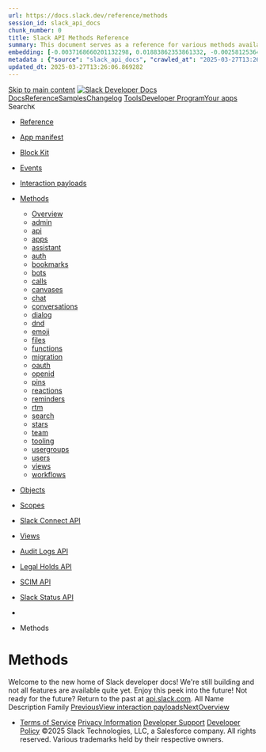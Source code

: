 ```yaml
---
url: https://docs.slack.dev/reference/methods
session_id: slack_api_docs
chunk_number: 0
title: Slack API Methods Reference
summary: This document serves as a reference for various methods available in the Slack API, including links to related resources like app manifest, Block Kit, events, and interaction payloads.
embedding: [-0.0037168660201132298, 0.01883862353861332, -0.0025812536478042603, -0.007113252300769091, -0.006768388208001852, 0.00815829448401928, -0.06504341214895248, -0.008423037827014923, -0.007977154105901718, -0.03940504789352417, -0.000302626722259447, -0.050217751413583755, -0.00048246103688143194, 0.0014891847968101501, 0.0161215141415596, 0.05595851317048073, -0.03427737578749657, -0.0031473180279135704, 0.00617968151345849, 0.042470503598451614, 0.048350609838962555, -0.010979907587170601, -0.012749511748552322, 0.07474140077829361, -0.012742544524371624, -0.01748703606426716, -0.025039205327630043, 0.035921577364206314, 0.010429519228637218, -0.016804274171590805, 0.038959164172410965, -0.04035255312919617, 0.014449446462094784, 0.012157321907579899, 0.03725922852754593, 0.004915180616080761, 0.012282726354897022, 0.05306026339530945, -0.00723169045522809, -0.0193959791213274, -0.029734928160905838, -0.029289042577147484, 0.014059297740459442, -0.030738167464733124, -0.026209652423858643, 0.010011501610279083, -0.01790505275130272, -0.0017608957132324576, 0.004741006996482611, 0.03263317793607712, -0.04235903546214104, -0.010603692382574081, -0.00871565006673336, 0.051806215196847916, -0.04085417464375496, -0.027589106932282448, -0.023938428610563278, -0.032549574971199036, -0.021625401452183723, 0.00500226765871048, 0.004995300434529781, -0.007329227402806282, -0.022726180031895638, 0.0014186444459483027, -0.00881318747997284, 0.000873480923473835, -0.04007387533783913, 0.01748703606426716, 0.006935595069080591, 0.00424287049099803, 0.06091897934675217, 0.059804268181324005, -0.04450485482811928, -0.0035844938829541206, 0.03873622044920921, -0.030208678916096687, 0.022963054478168488, 0.06220089644193649, -0.007809946779161692, -0.008792286738753319, 0.014937133528292179, 0.050691500306129456, -0.03335773944854736, -0.03218729421496391, -0.03734283149242401, 0.022754047065973282, -0.011864709667861462, -0.02692028135061264, -0.0015963015612214804, -0.006642983295023441, -0.024969536811113358, -0.020510690286755562, -0.033859360963106155, 0.01525761280208826, 0.08248864859342575, -0.021444261074066162, -0.026376858353614807, -0.00264047272503376, 0.0014552209759131074, 0.06147633492946625, 0.05389629676938057, -0.03918210789561272, -0.040129613131284714, -0.04670640826225281, 0.024370377883315086, -0.0082976333796978, 0.01420560386031866, -0.01667886972427368, 0.02529001608490944, -0.022517170757055283, -0.12495914846658707, 0.00878531951457262, -0.0027623942587524652, -0.010136906988918781, -0.0289824977517128, -0.033441342413425446, -0.008722617290914059, -0.024384312331676483, 0.017069019377231598, -0.03135125711560249, -0.08756057918071747, -0.00638172309845686, 0.024189237505197525, -0.009781592525541782, 0.023771220818161964, -0.03686907887458801, 0.005406350363045931, -0.011586031876504421, -0.07123006135225296, -0.012233957648277283, 0.05052429437637329, -0.014407644979655743, 0.014108066447079182, -0.044978607445955276, -0.02280978299677372, 0.025763768702745438, -0.0756889060139656, 0.005103288218379021, -0.028146464377641678, 0.030264414846897125, 0.03090537339448929, -0.06130912899971008, 0.015424819663167, 0.01439371146261692, -0.047180160880088806, -0.018448473885655403, -0.025791635736823082, -0.0016015268629416823, -0.02038528583943844, 0.030487356707453728, 0.016441993415355682, 0.025708032771945, -0.007719376590102911, -0.0017852800665423274, -0.04322293400764465, 0.004061729647219181, 0.03397082909941673, 0.023534344509243965, -0.0011033901246264577, 0.02761697582900524, -0.01065942831337452, 0.029484117403626442, 0.0029748862143605947, -0.0175288375467062, -0.05679454654455185, -0.0378723219037056, 0.02060822769999504, -0.042080357670784, -0.0729021281003952, -0.01621905155479908, -0.015675628557801247, -0.0017260609893128276, -0.041913148015737534, -0.00220329686999321, 0.012045850045979023, -0.01691574603319168, -0.007928385399281979, -0.01439371146261692, -0.021653270348906517, -0.0052008256316185, -0.009997568093240261, 0.022238492965698242, -0.041021380573511124, -0.06771872192621231, -0.015034670010209084, -0.028243999928236008, -0.04266557842493057, -0.003873622277751565, 0.00581740029156208, -0.004657403565943241, 0.00790051743388176, 0.02253110520541668, 0.0261678509414196, -0.021151648834347725, -0.0002492860658094287, -0.02402203157544136, 0.01812799461185932, -0.027003884315490723, 0.0261678509414196, -0.022140955552458763, 0.011857742443680763, 0.030487356707453728, 0.05347828194499016, -0.06052882969379425, -0.0036715806927531958, 0.005556139629334211, -0.004775841720402241, 0.05133246257901192, -0.03762150928378105, -0.058076463639736176, 0.055373288691043854, -0.011154080741107464, 0.012394197285175323, 0.030849639326334, -0.032047953456640244, -0.0114536602050066, -0.00551433814689517, 0.015160075388848782, -0.015369083732366562, 0.045647431164979935, -0.03346921131014824, 0.07518728822469711, 0.027881719172000885, 0.0073431613855063915, 0.045313019305467606, 0.020831169560551643, 0.0108684366568923, -0.04692935198545456, 0.02005087211728096, 0.026056379079818726, 0.029149703681468964, 0.05991574004292488, -0.015438753180205822, -0.020677896216511726, 0.036005180329084396, -0.06147633492946625, 0.0054237679578363895, -0.02509494125843048, 0.012303627096116543, -0.012986388057470322, 0.0026962081901729107, -0.019186969846487045, -0.011558163911104202, 0.031992219388484955, 0.03898703306913376, 0.03408230096101761, 0.01268680952489376, -0.029930001124739647, 0.026989949867129326, 0.049994807690382004, 0.07050549983978271, 0.0184624083340168, 0.051165252923965454, -0.03346921131014824, 0.00878531951457262, -0.038624752312898636, 0.008276732638478279, 0.0542307123541832, 0.010972940362989902, 0.0141359344124794, -0.00664995051920414, -0.006468809675425291, -0.021959815174341202, -0.008116493001580238, -0.054843802005052567, 0.025081006810069084, 0.030320150777697563, 0.021374590694904327, -0.02912183664739132, -0.01901976391673088, -0.01264500804245472, 0.0023095428477972746, 0.03672974184155464, -0.00459121773019433, -0.03776085004210472, -0.02052462473511696, 0.012394197285175323, 0.010408617556095123, -0.012115519493818283, 0.0066011818125844, -0.005089354235678911, 0.014310107566416264, 0.006552413105964661, -0.0018079226138070226, -0.0041383663192391396, -0.0032065371051430702, -0.013641281053423882, 0.0186992846429348, -0.00941931176930666, 0.014797794632613659, -0.026153916493058205, 0.037593644112348557, 0.029010364785790443, -0.022545037791132927, -0.01116801518946886, 0.060138680040836334, 0.05824367329478264, -0.025554759427905083, 0.03728709742426872, 0.006207549478858709, -0.0067091695964336395, -0.016623133793473244, 0.02519247867166996, -0.014616653323173523, 0.05071936920285225, 0.03519701212644577, 0.03561503067612648, 0.011140147224068642, 0.03898703306913376, -0.041801679879426956, -0.0071062855422496796, 0.022879451513290405, -0.029734928160905838, -0.06548929959535599, -0.02356221340596676, -0.004107014741748571, 0.05403563752770424, 0.03235450014472008, 0.04280491918325424, -0.0017190939979627728, 0.010952039621770382, -0.0021597533486783504, 0.00448671355843544, -0.009844295680522919, -0.007412830833345652, -0.03332987055182457, -0.03188074752688408, -0.00517644127830863, 0.008464840240776539, -0.030180811882019043, 0.03296758979558945, -0.06716136634349823, -0.019033698365092278, 0.023450741544365883, -0.011857742443680763, -0.023199930787086487, 0.00752430222928524, 0.04609331861138344, -0.02000907063484192, 0.035029806196689606, -0.003706415416672826, -0.058968234807252884, -0.05665520951151848, -0.0439474992454052, -0.0021475611720234156, 0.04352948069572449, -0.00885498896241188, 0.010499188676476479, -0.05381269380450249, 0.030125075951218605, -0.02566623128950596, -0.026767008006572723, 0.010903270915150642, -0.013864222913980484, -0.023492543026804924, 0.009544716216623783, 0.002736268099397421, -0.0841049775481224, -0.009057030081748962, 0.04932598024606705, -0.05052429437637329, -0.025457222014665604, -0.01442157942801714, -0.03154633194208145, 0.052084892988204956, 0.017236225306987762, -0.01649772934615612, -0.09057030081748962, 0.043780289590358734, -0.027505503967404366, 0.03313479572534561, 0.009565616957843304, -0.003279689932242036, -0.03243810310959816, -0.02388269267976284, -0.004911697003990412, -0.03140699490904808, 0.029484117403626442, 0.010018468834459782, 0.043445877730846405, 0.029010364785790443, 0.018727151677012444, -0.02864808402955532, -0.021054111421108246, 0.004305572714656591, -0.01528548076748848, -0.021653270348906517, 0.010450419969856739, 0.012840081937611103, -0.012373296543955803, 0.03196435049176216, 0.0094680804759264, -0.00260041281580925, -0.04038042202591896, 0.02561049535870552, -0.013780619949102402, 0.034054435789585114, 0.03327413648366928, 0.04940958321094513, -0.030626695603132248, 0.053171735256910324, -0.005193858407437801, -0.021207384765148163, -0.020538557320833206, -0.03285611793398857, -0.033580683171749115, 0.010945072397589684, -0.023576145991683006, 0.018211597576737404, -0.016706736758351326, 0.017096886411309242, 0.00313686765730381, 0.005510854534804821, -0.032549574971199036, 0.018239466473460197, -0.0071097686886787415, 0.0570174902677536, 0.014992868527770042, 0.03299545869231224, 0.021290987730026245, 0.007684541866183281, -0.0593583844602108, 0.0007276104879565537, -0.004842027556151152, -0.04258197546005249, 0.04901943355798721, 0.027742380276322365, -0.04015747830271721, 0.03915423899888992, -0.050468560308218, -0.025680163875222206, -0.0034503801725804806, 0.07217756658792496, -0.000546034425497055, -0.018239466473460197, -0.0028407725039869547, -0.01901976391673088, 0.025972776114940643, 0.011808973737061024, -0.0011678343871608377, -0.012888850644230843, -0.010638527572154999, -0.027087487280368805, -0.00988609716296196, -0.040659099817276, 0.015578092075884342, -0.012512635439634323, -0.04670640826225281, -0.011181948706507683, -0.017584573477506638, 0.010520089417696, 0.03608878329396248, -0.01138399075716734, 0.04135579243302345, -0.06337134540081024, -0.00971889030188322, -0.006433974951505661, -0.019883664324879646, 0.06437458842992783, 0.01131432130932808, 0.04495073854923248, 0.026697339490056038, -0.0038178865797817707, 0.017779646441340446, -0.01316056214272976, -0.02481626346707344, 0.0014482539845630527, 0.016901811584830284, -6.030762961017899e-05, 0.003020171308889985, 0.024412179365754128, 0.01313269417732954, -0.0020012552849948406, -0.029428381472826004, -0.019033698365092278, -0.02632112428545952, -0.01476992666721344, 0.01023444440215826, 0.033162664622068405, 0.010464353486895561, 0.009412344545125961, 0.0189361609518528, -0.022781914100050926, 0.025540824979543686, 0.039572253823280334, 0.043724555522203445, 0.000920507765840739, 0.022976988926529884, 0.002899991348385811, 0.01836487092077732, -0.023074526339769363, -0.0033981280867010355, 0.013258098624646664, -0.016790341585874557, -0.032828252762556076, -0.02435644529759884, -0.022781914100050926, -0.04422617703676224, 0.01949351653456688, -0.04007387533783913, -0.009544716216623783, -0.02308846078813076, -0.0017530579352751374, 0.046957217156887054, 0.04046402499079704, -0.0010859727626666427, 0.0058592017740011215, -0.012185188941657543, -0.01991153322160244, 0.010805733501911163, -0.033023327589035034, -0.01112621370702982, 0.014198636636137962, 0.03567076474428177, -0.026836678385734558, 0.021346723660826683, -0.023102393373847008, 0.028299735859036446, -0.009927898645401001, -0.023339269682765007, -0.00352875841781497, 0.005629292689263821, 0.017654241994023323, -0.009189402684569359, -0.020775433629751205, -0.025164609774947166, -0.012860982678830624, -0.07535449415445328, -0.018002590164542198, 0.0021475611720234156, 0.008513608947396278, -0.01784931682050228, 0.01383635587990284, -0.01011600624769926, 0.00472010625526309, -0.006921661086380482, 0.00011571662616916001, -0.021109847351908684, -0.00986519642174244, -0.003284915117546916, 0.0042742216028273106, 0.03734283149242401, 0.003551400965079665, 0.032131556421518326, -0.036896947771310806, -0.0053262305445969105, -0.0033511011861264706, 0.0014186444459483027, -0.006364305503666401, 0.021611467003822327, 0.007914450950920582, 0.0019350693328306079, 0.05506674572825432, -0.017041150480508804, 0.01341137196868658, 0.028160396963357925, -0.009900030680000782, -0.012303627096116543, 0.03781658411026001, -0.005287912208586931, 0.0025516441091895103, -0.01734769716858864, 0.02892676182091236, 0.019563185051083565, 0.023353204131126404, 0.016567397862672806, 0.00937054306268692, -0.02552689239382744, -0.030626695603132248, -0.01949351653456688, 0.028034992516040802, 0.0028111629653722048, -0.022865518927574158, 0.04308359697461128, -3.6821398680331185e-05, -0.0106315603479743, -0.0014578335685655475, 0.0049987840466201305, -0.010534022934734821, -0.015870703384280205, -0.02136065810918808, -0.03628385812044144, -0.00276413606479764, 0.009565616957843304, -0.06058456748723984, 0.0077402773313224316, -0.008896790444850922, 0.011509395204484463, -0.027380099520087242, -0.027003884315490723, 0.023896625265479088, 0.002158011542633176, 0.0055491728708148, 0.005681545007973909, 0.017932919785380363, -0.025359684601426125, 0.005009234417229891, -0.019005829468369484, -0.017696043476462364, 0.012749511748552322, 0.025875238701701164, -0.028620215132832527, -0.013641281053423882, -0.01697148196399212, -0.03720349445939064, -0.004187135025858879, -0.027658777311444283, -0.050412822514772415, -0.010248377919197083, -0.01264500804245472, -0.012087652459740639, 0.020859038457274437, -0.012171255424618721, -0.05818793550133705, 0.0016015268629416823, 0.019563185051083565, -0.03569863364100456, 0.01959105394780636, 0.01921483874320984, -0.0186992846429348, -0.017096886411309242, -0.02878742292523384, 0.022085219621658325, 0.041104983538389206, 0.041578736156225204, 0.00932177435606718, 0.0008961234707385302, -0.030264414846897125, -0.002980111399665475, -0.016441993415355682, 0.013383504003286362, 0.028146464377641678, 0.02374335378408432, 0.003594944253563881, -0.02131885662674904, 0.004305572714656591, 0.03539208695292473, -0.006165747530758381, 0.014811728149652481, -0.017918985337018967, 0.015787100419402122, 0.042275432497262955, 0.024760527536273003, -0.00803985632956028, 0.011606932617723942, 0.00393632473424077, -0.00714112026616931, -0.013794553466141224, -0.0015196652384474874, 0.02566623128950596, -0.00544466869905591, -0.016441993415355682, 0.020956574007868767, 0.00545511906966567, 0.02342287451028824, -0.0031751857604831457, -0.020204145461320877, 0.020329549908638, 0.0027589108794927597, 0.04762604460120201, -0.01828126795589924, 0.025401486083865166, 0.018824689090251923, -0.02225242741405964, -0.007294392678886652, 0.00643745856359601, -0.02112378180027008, 0.009273005649447441, -0.0026247971691191196, 0.00904309656471014, -0.028620215132832527, 0.038206733763217926, 0.0649319440126419, 0.007054033223539591, 0.0245375856757164, -0.014212571084499359, -0.0012662424705922604, -0.01603791117668152, 0.016051843762397766, 0.020552491769194603, -0.013864222913980484, 0.010199609212577343, -0.07273492217063904, -0.0049012466333806515, 0.05693388730287552, -0.03463965654373169, 0.020719697698950768, 0.058633819222450256, 0.01663706824183464, -0.00589055335149169, 0.003079390386119485, -0.03394296392798424, 0.0453408882021904, -0.020329549908638, -0.00988609716296196, 0.0034190290607511997, -0.0009361834381707013, 0.03369215130805969, -0.007273491937667131, -0.08432792127132416, 0.012742544524371624, -0.00616923114284873, -0.01603791117668152, 0.00626328494399786, -0.01626085303723812, -0.025248214602470398, 0.006879859603941441, -0.00921030342578888, 0.029372645542025566, -0.04637199640274048, -0.018197663128376007, 0.0053889332339167595, -0.034528184682130814, 0.0073361946269869804, -0.008987360633909702, 0.009516849182546139, -0.056069985032081604, -0.028118595480918884, 0.0014743800275027752, -0.03238236531615257, 0.00755913695320487, -0.015201876871287823, -0.022461434826254845, 0.010136906988918781, -0.006291152443736792, 0.005402866750955582, 0.005214759614318609, 0.05342254415154457, 0.011063510552048683, 0.033106930553913116, -0.0008617241983301938, 0.04397536441683769, -0.009927898645401001, -0.007649707142263651, -0.05813220143318176, 0.01626085303723812, -0.039990272372961044, 0.051666874438524246, -0.013613413088023663, -0.01135612279176712, 0.00498833367601037, -0.011739304289221764, 0.018796822056174278, 0.022837650030851364, 0.023032724857330322, -0.026753073558211327, -0.020650029182434082, -0.013279000297188759, -0.01828126795589924, 0.016010042279958725, 0.043724555522203445, 0.012331495061516762, -0.0094611132517457, -0.017236225306987762, 0.01842060685157776, -0.010053304024040699, -0.02697601728141308, 0.00741979805752635, 0.01301425602287054, 0.045368753373622894, 0.01673460565507412, 0.03539208695292473, -0.019145168364048004, 0.0182255320250988, 0.0022938670590519905, 0.0033929029013961554, -0.040603362023830414, -0.0008969943737611175, -0.00536454888060689, 0.01935417763888836, 0.0004724460595753044, -0.00577211519703269, -0.02183441072702408, 0.02487199939787388, 0.039711594581604004, -0.015996109694242477, -0.03767724707722664, 1.8437915059621446e-05, 0.0007014844450168312, -0.046288393437862396, -0.01173233799636364, -0.003992060199379921, 0.01323023159056902, -0.014310107566416264, -0.00843697227537632, -0.004880345892161131, 0.013146627694368362, -0.016010042279958725, -0.039572253823280334, -0.018587812781333923, -0.06320413947105408, -0.019326308742165565, -0.009774626232683659, -0.02471872605383396, -0.006691752001643181, -0.015759233385324478, 0.003918907139450312, -0.11425792425870895, -0.018197663128376007, 0.023548278957605362, -0.00601944187656045, 0.03472325950860977, 0.0071062855422496796, 0.030487356707453728, 0.0264047272503376, 0.04776538535952568, -0.030766034498810768, 0.014992868527770042, -0.014379777014255524, 0.02201555110514164, -0.02183441072702408, 0.0074058640748262405, -0.0073710293509066105, 0.033106930553913116, 0.01023444440215826, 0.014811728149652481, -0.011258585378527641, -0.017417365685105324, -0.009920931421220303, -0.01490926556289196, 0.01850420981645584, 0.031518466770648956, -0.027742380276322365, 0.013933892361819744, 0.00636778911575675, 0.07334800809621811, 0.012728611007332802, 0.01439371146261692, 0.017069019377231598, -0.03586583957076073, 0.019660722464323044, -0.004309056326746941, 0.02533181756734848, -0.003911940380930901, -0.011808973737061024, 0.03126765415072441, -0.04857354983687401, 0.015313347801566124, -0.014170768670737743, 0.024690857157111168, 0.006137879565358162, 0.018350936472415924, 0.004741006996482611, -0.022238492965698242, 0.03090537339448929, -0.021346723660826683, 0.034751128405332565, 0.02519247867166996, -0.015132207423448563, 0.013494974933564663, -0.018267333507537842, 0.025833437219262123, -0.007956252433359623, -0.02328353561460972, 0.00012529618106782436, 0.022823715582489967, -0.00611001206561923, 0.041996754705905914, 0.015132207423448563, 0.021416394039988518, -0.0071062855422496796, 0.013000321574509144, 0.013585545122623444, -0.02014840953052044, -0.028425142168998718, 0.014477314427495003, 0.00971889030188322, 0.01383635587990284, 0.024244973435997963, -0.016344456002116203, 0.013676116243004799, 0.031295523047447205, 0.0010302371811121702, 0.024244973435997963, -0.018671415746212006, 0.023813022300601006, -0.034138038754463196, 0.034528184682130814, -0.0017661208985373378, 0.02280978299677372, 0.041606605052948, -0.00615878077223897, -0.00046112475683912635, -0.01663706824183464, 0.008931625634431839, -0.019507449120283127, -0.026948148384690285, 0.04963252693414688, 0.0017304152715951204, 0.012164288200438023, -0.0006300731911323965, -0.010088138282299042, -0.018114060163497925, 0.012484768405556679, -0.025359684601426125, 0.03263317793607712, -0.008074690587818623, 0.012094618752598763, 0.018950093537569046, 0.01697148196399212, 0.017863251268863678, -0.034528184682130814, 0.02084510400891304, -0.004490197170525789, 0.00505800312384963, -0.00668478524312377, 0.03324626758694649, -0.008074690587818623, 0.0037900188472121954, 0.0238408911973238, 0.022823715582489967, -0.0378723219037056, -0.0077054426074028015, 0.04949318617582321, 0.023255666717886925, -0.03165780380368233, 0.023004857823252678, -0.01058279164135456, 0.0032065371051430702, -0.028815289959311485, 0.03801165893673897, -0.014087165705859661, 0.006266768090426922, 0.044421251863241196, 0.02411956898868084, -0.0087644187733531, 0.006656917277723551, 0.024788394570350647, 0.0336642861366272, -0.03285611793398857, 0.03533635288476944, 0.023032724857330322, 0.003605394857004285, 0.04430978000164032, 0.013641281053423882, -0.019061565399169922, 0.03369215130805969, 0.0006862442241981626, -0.009168501012027264, -0.022893385961651802, 0.0077054426074028015, 0.0015971724642440677, 0.04035255312919617, -0.021346723660826683, 0.03383149206638336, -0.025081006810069084, -0.03168567270040512, 0.01949351653456688, -0.01018567569553852, -0.019131233915686607, 0.02529001608490944, 0.0278120506554842, 0.0236040148884058, 0.002419272204861045, -0.04874075576663017, 0.01439371146261692, -0.003682031063362956, -0.016846075654029846, 0.020357416942715645, 0.017305895686149597, -0.035642899572849274, 0.00752430222928524, 0.020106608048081398, -0.02832760475575924, 0.024091700091958046, -0.005207792390137911, -0.0024697824846953154, 0.016609199345111847, 0.03996240347623825, 0.03268891200423241, -0.0020709247328341007, 0.012937619350850582, 0.06950225681066513, 0.010896304622292519, -0.024509716778993607, 0.024899866431951523, 0.02912183664739132, -0.011760205961763859, -0.0006474905530922115, -0.00576166482642293, 0.00535061489790678, 0.03455605357885361, 0.01607971265912056, 0.008423037827014923, -0.0054969205521047115, -0.027310429140925407, 0.039432916790246964, 0.0486014187335968, 0.0589124970138073, 0.0058522350154817104, 0.027226826176047325, -0.05250290781259537, -0.012742544524371624, 0.01470025721937418, -0.0146027198061347, -0.02771451324224472, 0.021709004417061806, 0.06576797366142273, 0.047514572739601135, -0.010603692382574081, -0.005611875560134649, 0.01850420981645584, 0.008011988364160061, -0.02692028135061264, 0.05907970666885376, 0.009920931421220303, 0.04230329766869545, -0.008005021139979362, -0.00685895886272192, -0.01245690044015646, 0.01254747062921524, -0.022182757034897804, -0.004016444552689791, -0.019981201738119125, -0.02122131921350956, 0.0057233464904129505, -0.020329549908638, -0.014003562740981579, -0.04104924947023392, -0.00752430222928524, 0.0016337488777935505, -0.01404536422342062, 0.0051625072956085205, -0.026753073558211327, -0.02659980207681656, -0.02467692457139492, 0.00550388777628541, 0.0096979895606637, 0.010499188676476479, -0.0150764724239707, 0.004925630986690521, 0.03856901451945305, -0.022224558517336845, 0.025694098323583603, -0.006935595069080591, 0.030961109325289726, 0.019423846155405045, 0.011014741845428944, 0.012958520092070103, -0.02261470817029476, -0.012533536180853844, -0.011669634841382504, 0.01453305035829544, 0.0226704441010952, 0.0640401691198349, 0.007531268987804651, 0.0010180450044572353, 0.02884315885603428, 0.005103288218379021, 0.023826956748962402, -0.006503644399344921, 0.009259072132408619, -0.02777024917304516, -0.00141429016366601, 0.020580358803272247, -0.00584178464487195, -0.0005813046009279788, 0.005838301032781601, 0.06437458842992783, -0.013585545122623444, -0.0030062373261898756, -0.0007319648284465075, 0.031016845256090164, 0.01470025721937418, 0.02322779968380928, 0.01574529893696308, 0.005977639928460121, -0.014477314427495003, 0.04698508605360985, 0.00022207142319530249, 0.06108618527650833, -0.016957547515630722, -0.01784931682050228, 0.00719685573130846, 0.002718850737437606, -0.0007067096303217113, -0.0019385528285056353, 0.011321287602186203, -0.01842060685157776, -0.0043020895682275295, -0.00906399730592966, -0.01290278509259224, -0.015605960041284561, 0.023311402648687363, -0.020691830664873123, 0.00342947943136096, -0.033106930553913116, 0.00694256229326129, 0.04230329766869545, -0.03525274991989136, -0.0018915259279310703, 0.0044658128172159195, -0.0106315603479743, -0.001498764380812645, 0.0177657138556242, 0.021012309938669205, -0.020496755838394165, -0.0004689625930041075, 0.019995136186480522, 0.015369083732366562, -0.020413152873516083, 0.009189402684569359, -0.021848343312740326, 0.02981853112578392, -0.011363090015947819, 0.035921577364206314, 0.013376536779105663, -0.01814192906022072, -0.030180811882019043, -0.00491866422817111, 0.032270897179841995, 0.014407644979655743, 0.005145089700818062, -0.03491833433508873, 0.01497893501073122, -0.022503236308693886, 0.001706901821307838, 0.006061243358999491, 0.006831090897321701, 0.0012540504103526473, 0.018546011298894882, -0.003471281146630645, -0.011014741845428944, -0.0037656344939023256, -0.016428058966994286, -0.0113352220505476, -0.02183441072702408, -0.009551683440804482, -0.019855797290802002, -0.02364581637084484, 0.015062537975609303, -0.03915423899888992, -0.016943613067269325, -0.03650679811835289, 0.016205117106437683, -0.0210262443870306, -0.03946078568696976, 0.006440942175686359, 0.003769118105992675, -0.014247405342757702, 0.004559866618365049, 0.01311179343611002, -0.025499023497104645, 0.01574529893696308, 0.019382044672966003, -0.010833601467311382, -0.005681545007973909, 0.09586518257856369, 0.000836033548694104, -0.01095900684595108, 0.007189888507127762, -0.0033911610953509808, 0.002657890086993575, 0.01219912339001894, 0.026112115010619164, -0.004507614299654961, -0.009586518630385399, -0.020552491769194603, 0.020218078047037125, 0.0033737437333911657, 0.016957547515630722, 0.0045668333768844604, -0.004131399095058441, -0.0006405236199498177, 0.012770412489771843, 0.03539208695292473, -0.00035161306732334197, 0.022085219621658325, 0.039572253823280334, 0.015856770798563957, -0.006061243358999491, -0.003863171674311161, -0.03762150928378105, 0.011181948706507683, -0.02009267359972, 0.03352494537830353, -0.015996109694242477, -0.01404536422342062, -0.030264414846897125, -0.02005087211728096, 0.003741250140592456, -0.01539695169776678, -0.016985414549708366, 0.03397082909941673, -0.006294636055827141, 0.017459167167544365, -0.003448638366535306, 0.00532971415668726, -0.04280491918325424, 0.026042446494102478, -0.014811728149652481, 0.0015649503329768777, -0.0025568692944943905, -0.025861304253339767, -0.04874075576663017, -0.015299414284527302, 0.014853529632091522, -0.01925664022564888, 0.04294425621628761, 0.013069991022348404, -0.006200582254678011, -0.030487356707453728, -0.027185024693608284, 0.00797018688172102, 0.04425404220819473, 0.00227296631783247, 0.010408617556095123, -0.03280038386583328, 0.00869474932551384, 0.00753823621198535, 0.019131233915686607, -0.013097858987748623, -0.02261470817029476, -0.015201876871287823, -0.007259557954967022, -0.013571611605584621, 0.04063123092055321, -0.007238657213747501, 0.0229073204100132, 0.003283173544332385, 0.01315359491854906, -0.00757307093590498, -0.010401651263237, -0.019688591361045837, -0.00960741937160492, 0.014825661666691303, 0.04015747830271721, 0.00014663244655821472, 0.0051625072956085205, 0.024286774918437004, 0.01812799461185932, -0.032410234212875366, 0.0030132043175399303, -0.00517644127830863, -0.027519438415765762, -0.00011887352593475953, -0.00797018688172102, 0.011049577035009861, -0.00699829775840044, 0.007935351692140102, 0.04397536441683769, -0.005517821758985519, 0.007837814278900623, -0.018727151677012444, -0.026056379079818726, -0.003612361615523696, -0.022740112617611885, 0.00655589671805501, 0.05286518856883049, 0.00039646279765293, 0.00907096453011036, -0.0061866482719779015, 0.015132207423448563, -0.03327413648366928, -0.01878288760781288, -0.023172063753008842, 0.010784832760691643, 0.006552413105964661, -0.016051843762397766, 0.015090405941009521, 0.024175304919481277, 0.0004077840712852776, 0.011223751120269299, -0.0013332993257790804, 0.005347131285816431, -0.00890375766903162, -0.020357416942715645, 0.031797144562006, -0.01711082085967064, -0.013822421431541443, -0.025039205327630043, -0.027073552832007408, 0.0051625072956085205, -0.010450419969856739, -0.0046643707901239395, -0.01673460565507412, 0.029790662229061127, -0.007050549611449242, 0.026390792801976204, 0.007412830833345652, -0.012589272111654282, -0.012770412489771843, 0.022280294448137283, 0.017082951962947845, -0.0091127660125494, -0.0002444962738081813, -0.012721643783152103, -0.02038528583943844, 0.00834640208631754, 0.01897796243429184, 0.026767008006572723, -0.002123176818713546, 0.003189119743183255, 0.019800061360001564, -0.0137875871732831, -0.010722130537033081, -0.004995300434529781, -0.0022276812233030796, 0.029846398159861565, 0.031992219388484955, 0.002257290529087186, 0.016525596380233765, -0.04121645539999008, 0.009238171391189098, -0.02487199939787388, -0.009530782699584961, -0.0064130742102861404, -0.00630857003852725, -0.029930001124739647, -0.01002543605864048, -0.00927997287362814, 0.01350890938192606, -0.00161284813657403, -0.00902219582349062, 0.0006657788180746138, 0.020162342116236687, -0.006207549478858709, -0.023994162678718567, 0.005716379731893539, -0.022893385961651802, 0.017069019377231598, -0.004260287620127201, -0.013244165107607841, -0.026432594284415245, 0.028620215132832527, -0.03263317793607712, -0.024788394570350647, -0.033720020204782486, -0.01105654425919056, 0.012986388057470322, -0.014965000562369823, 0.018546011298894882, 0.022085219621658325, -0.0013829388190060854, -0.013306867331266403, -0.006116978824138641, 0.034333113580942154, -0.004671337548643351, 0.017514903098344803, 0.013843322172760963, -0.009057030081748962, 0.031629934906959534, -0.002490683225914836, 0.021290987730026245, -0.013306867331266403, 0.015201876871287823, 0.01210855320096016, 0.00574773084372282, -0.013285966590046883, -0.016929680481553078, 0.015954308211803436, 0.0007341419695876539, 0.0158846378326416, -0.03335773944854736, 0.007088867947459221, 0.0011164532043039799, 0.03781658411026001, -0.04263771325349808, 0.006796256173402071, 0.01054099015891552, 0.028815289959311485, 0.05342254415154457, 0.053032394498586655, -0.006562863476574421, 0.04776538535952568, -0.013585545122623444, -0.006012474652379751, -0.033162664622068405, -0.015856770798563957, 0.021486062556505203, -0.02211308851838112, 0.016985414549708366, 0.027784181758761406, 0.0019176519708707929, -0.0032587891910225153, -0.0023513443302363157, 0.005113738588988781, 0.028536612167954445, 0.003068939782679081, -0.013279000297188759, 0.020928706973791122, 0.003378968918696046, -0.0032065371051430702, -0.014742058701813221, -0.005928871221840382, -0.011328254826366901, -0.027352232486009598, 0.014087165705859661, -0.01500680297613144, -0.050496429204940796, -0.00704706646502018, -0.02066396363079548, 0.0015396951930597425, 0.019967269152402878, 0.00914063397794962, -0.009809460490942001, 0.019368110224604607, -0.027491571381688118, 0.027073552832007408, 0.011014741845428944, -0.00220329686999321, 0.009266038425266743, 0.00148657220415771, 0.0106315603479743, -0.009941832162439823, 0.022266359999775887, 0.034472450613975525, -0.04127218946814537, -0.008987360633909702, 0.006656917277723551, -0.015229744836688042, -0.00834640208631754, -0.019033698365092278, -0.00201518926769495, 0.016553465276956558, -0.015369083732366562, 0.03960012272000313, -0.006991330534219742, -0.0003653292660601437, 0.005991573911160231, 0.0434737466275692, 0.01149546168744564, -0.01107744500041008, 0.008541475981473923, -0.01359947957098484, 0.007914450950920582, -0.026808809489011765, -0.016581332311034203, 0.011648734100162983, -0.008659914135932922, 0.00266485707834363, -0.002041315194219351, 0.027212893590331078, -0.01532728224992752, -0.009175468236207962, 0.00220329686999321, -0.0006165747763589025, 0.051722608506679535, 0.01790505275130272, -0.012770412489771843, 0.0077333105728030205, -0.0060159582644701, 0.01818373054265976, -0.0059149377048015594, 0.01173233799636364, -0.0041418494656682014, -0.0028599314391613007, 0.010436485521495342, -0.017305895686149597, 0.028592348098754883, 0.0016145898262038827, -0.0015971724642440677, 0.06716136634349823, 0.008868922479450703, 0.025875238701701164, -0.03277251496911049, -0.004559866618365049, 0.013118759728968143, -0.003448638366535306, 0.0107499985024333, 0.006353855133056641, -0.016860010102391243, 0.022642575204372406, 0.00531578017398715, -0.006430491339415312, 0.01376668643206358, -0.008827120997011662, 0.004291639197617769, -0.015369083732366562, 0.020357416942715645, 0.0024157885927706957, -0.018657483160495758, 0.01748703606426716, -0.023408940061926842, -0.023868758231401443, 0.015717431902885437, -0.00024536714772693813, -0.012282726354897022, 0.02870381996035576, 0.024091700091958046, 0.00502316839993, 0.0058243670500814915, 0.010478287003934383, 0.02813252992928028, 0.00463998643681407, 0.021611467003822327, -0.028104661032557487, 0.016804274171590805, -0.008172228001058102, 0.04230329766869545, -0.014365843497216702, -0.00243668956682086, 0.020413152873516083, -0.01201101578772068, 0.00158585119061172, 0.025791635736823082, -0.02005087211728096, -0.005873135756701231, 0.023757286369800568, 0.016205117106437683, 0.015132207423448563, 0.0042115189135074615, 0.0317692756652832, -0.0009178951731882989, -0.018852556124329567, 0.009217269718647003, -0.014867464080452919, -0.009363575838506222, -0.03126765415072441, -0.02435644529759884, 0.03252170607447624, -0.017877183854579926, 0.03051522560417652, 0.010520089417696, -0.00447626318782568, 0.01056189090013504, 0.019145168364048004, -0.007914450950920582, -0.014449446462094784, 0.03388722613453865, -0.038819827139377594, 0.020106608048081398, -0.0221966914832592, -0.007907483726739883, -0.002285158494487405, -0.013815455138683319, -0.013912991620600224, 0.009990600869059563, 0.020719697698950768, 0.02515067718923092, 0.014240438118577003, 0.023102393373847008, -0.029428381472826004, 0.00834640208631754, 0.002736268099397421, -0.02084510400891304]
metadata : {"source": "slack_api_docs", "crawled_at": "2025-03-27T13:26:05.486626", "url_path": "/reference/methods", "chunk_size": 4135}
updated_dt: 2025-03-27T13:26:06.869282
---
```

[Skip to main content](https://docs.slack.dev/reference/methods#__docusaurus_skipToContent_fallback)
[![Slack Developer Docs](https://docs.slack.dev/img/logos/slack-developers-white.png)](https://slack.dev)[Docs](https://docs.slack.dev/)[Reference](https://docs.slack.dev/reference)[Samples](https://docs.slack.dev/samples)[Changelog](https://docs.slack.dev/changelog)
[Tools](https://tools.slack.dev)[Developer Program](https://api.slack.com/developer-program)[Your apps](https://api.slack.com/apps)
Search`K`
  * [Reference](https://docs.slack.dev/reference/)
  * [App manifest](https://docs.slack.dev/reference/app-manifest)
  * [Block Kit](https://docs.slack.dev/reference/block-kit)
  * [Events](https://docs.slack.dev/reference/events)
  * [Interaction payloads](https://docs.slack.dev/reference/interaction-payloads)
  * [Methods](https://docs.slack.dev/reference/methods)
    * [Overview](https://docs.slack.dev/reference/methods)
    * [admin](https://docs.slack.dev/reference/methods)
    * [api](https://docs.slack.dev/reference/methods)
    * [apps](https://docs.slack.dev/reference/methods)
    * [assistant](https://docs.slack.dev/reference/methods)
    * [auth](https://docs.slack.dev/reference/methods)
    * [bookmarks](https://docs.slack.dev/reference/methods)
    * [bots](https://docs.slack.dev/reference/methods)
    * [calls](https://docs.slack.dev/reference/methods)
    * [canvases](https://docs.slack.dev/reference/methods)
    * [chat](https://docs.slack.dev/reference/methods)
    * [conversations](https://docs.slack.dev/reference/methods)
    * [dialog](https://docs.slack.dev/reference/methods)
    * [dnd](https://docs.slack.dev/reference/methods)
    * [emoji](https://docs.slack.dev/reference/methods)
    * [files](https://docs.slack.dev/reference/methods)
    * [functions](https://docs.slack.dev/reference/methods)
    * [migration](https://docs.slack.dev/reference/methods)
    * [oauth](https://docs.slack.dev/reference/methods)
    * [openid](https://docs.slack.dev/reference/methods)
    * [pins](https://docs.slack.dev/reference/methods)
    * [reactions](https://docs.slack.dev/reference/methods)
    * [reminders](https://docs.slack.dev/reference/methods)
    * [rtm](https://docs.slack.dev/reference/methods)
    * [search](https://docs.slack.dev/reference/methods)
    * [stars](https://docs.slack.dev/reference/methods)
    * [team](https://docs.slack.dev/reference/methods)
    * [tooling](https://docs.slack.dev/reference/methods)
    * [usergroups](https://docs.slack.dev/reference/methods)
    * [users](https://docs.slack.dev/reference/methods)
    * [views](https://docs.slack.dev/reference/methods)
    * [workflows](https://docs.slack.dev/reference/methods)
  * [Objects](https://docs.slack.dev/reference/objects)
  * [Scopes](https://docs.slack.dev/reference/scopes)
  * [Slack Connect API](https://docs.slack.dev/reference/slack-connect-api-reference)
  * [Views](https://docs.slack.dev/reference/views)
  * [Audit Logs API](https://docs.slack.dev/reference/audit-logs-api)
  * [Legal Holds API](https://docs.slack.dev/reference/legal-holds-api-reference)
  * [SCIM API](https://docs.slack.dev/reference/scim-api/scim-api)
  * [Slack Status API](https://docs.slack.dev/reference/slack-status-api)


  * [](https://docs.slack.dev/)
  * Methods


# Methods
Welcome to the new home of Slack developer docs!
We're still building and not all features are available quite yet. Enjoy this peek into the future!
Not ready for the future? Return to the past at [api.slack.com](https://api.slack.com/docs).
All
Name
Description
Family
[PreviousView interaction payloads](https://docs.slack.dev/reference/interaction-payloads/view-interactions-payload)[NextOverview](https://docs.slack.dev/reference/methods)
  * [Terms of Service](https://slack.com/terms-of-service/user) [Privacy Information](https://slack.com/trust/privacy/privacy-policy) [Developer Support](https://docs.slack.dev/developer-support) [Developer Policy](https://docs.slack.dev/developer-policy)
©2025 Slack Technologies, LLC, a Salesforce company. All rights reserved. Various trademarks held by their respective owners.